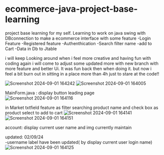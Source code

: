 # ecommerce-java-project-base-learning
project base learning for my self. Learning to work on java swing with DBconnection to make a ecommerce interface with some feature
-Login Feature
-Registered feature
-Authenthication
-Search filter name
-add to Cart
-Data in Db to Jtable

i will keep Looking around when i feel more creative and having fun with coding again i will come to adjust some updated more with new branch with more feature and better Ui.
It was fun back then when doing it. but now i feel a bit burn out in sitting in a place more than 4h just to stare at the code!!

![Screenshot 2024-09-01 164242](https://github.com/user-attachments/assets/5cb1c8ba-7da4-4913-84a8-53fef22956c8)
![Screenshot 2024-09-01 164005](https://github.com/user-attachments/assets/9babd66d-a098-4cbf-a221-b418ea30175f)



MainForm.java : display button leading page
![Screenshot 2024-09-01 164116](https://github.com/user-attachments/assets/9b74b651-596d-4d79-b546-ecbde88c5f24)

in Market txtfield feature as filter searching product name
and check box as product select to add to cart
![Screenshot 2024-09-01 164141](https://github.com/user-attachments/assets/c3ad591a-6fa5-42ee-9f39-94ac17a14fb2)
![Screenshot 2024-09-01 164151](https://github.com/user-attachments/assets/1bef8053-a9af-4565-8f31-9e6b8b57df04)

account: display current user name and img 
currently maintain


updated: 02/09/24  
-username label have been updated( by display current user login name)
![Screenshot 2024-09-01 164125](https://github.com/user-attachments/assets/be653e66-8c16-441c-84cf-eb40b8c0666a)
